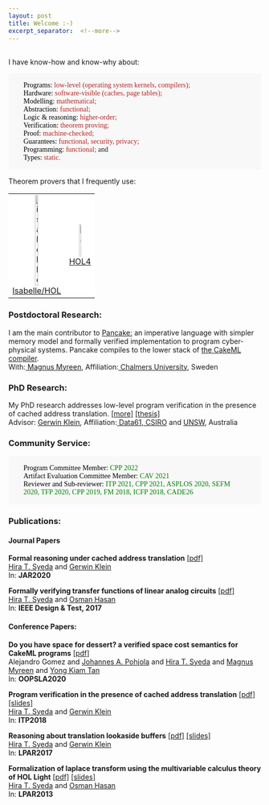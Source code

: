 ```yaml
---
layout: post
title: Welcome :-)
excerpt_separator:  <!--more-->
---
```


<br>
I have know-how and know-why about:
<div style="
   font-family:menlo;
   font-size:14px;
   background-color:#F8F8F8">
<p style="
   margin-left: 30px;
   margin-right: 30px;">
   <br>
   <span style="color:black;">Programs:</span>
   	 <span style="color:firebrick;">low-level (operating system kernels, compilers);</span> <br>
   <span style="color:black;">Hardware:</span>
   	 <span style="color:firebrick;">software-visible (caches, page tables);</span><br>
   <span style="color:black;">Modelling:</span>
   	 <span style="color:firebrick;">mathematical;</span><br>
   <span style="color:black;">Abstraction:</span>
   	 <span style="color:firebrick;">functional;</span><br>
   <span style="color:black;">Logic & reasoning:</span>
   	 <span style="color:firebrick;">higher-order;</span><br>
   <span style="color:black;">Verification:</span>
   	 <span style="color:firebrick;">theorem proving;</span><br>
   <span style="color:black;">Proof:</span>
   	 <span style="color:firebrick;">machine-checked;</span><br>
   <span style="color:black;">Guarantees:</span>
   	 <span style="color:firebrick;">functional, security, privacy;</span><br>
   <span style="color:black;">Programming:</span>
   	 <span style="color:firebrick;">functional;</span> and<br>
   <span style="color:black;">Types:</span>
   	 <span style="color:firebrick;">static.</span><br>
   <br>
   </p>
</div>


<p>Theorem provers that I frequently use:
<table style="border-collapse: collapse; border: none;"><tr style="border: none;">
<td style="background-color:white; border:none" align="center">
    <a href="https://isabelle.in.tum.de" target="_blank">
       <img src="{{site.baseurl}}/assets/img/isabelle_logo.png" alt="isabelle" style="width: 25%;"/>
       <figcaption style="font-size:16px">Isabelle/HOL</figcaption>
    </a> </td>
<td style="background-color:white; border:none" align="center">
    <a href="https://hol-theorem-prover.org" target="_blank">
       <img src="{{site.baseurl}}/assets/img/hol4.png" alt="hol" style="width: 20%;"/>
      <figcaption style="font-size:16px">HOL4</figcaption>
    </a></td>
</tr></table>
</p>

### Postdoctoral Research:
I am the main contributor to <a href="https://github.com/CakeML/cakeml/tree/master/pancake" target="_blank">Pancake:</a>
an imperative language with simpler memory model and formally verified implementation to
program cyber-physical systems. Pancake compiles to the lower stack of <a href="https://cakeml.org" target="_blank">the CakeML compiler</a>.<br>
<span style="font-size:14px;">With:<a href="http://www.cse.chalmers.se/~myreen/" target="_blank"> Magnus Myreen</a>, Affiliation:<a href="https://www.chalmers.se/en/Pages/default.aspx" target="_blank"> Chalmers University</a>, Sweden</span>

### PhD Research:
  My PhD research addresses low-level program verification in the presence of cached address translation.
  <a href="../about.html"> [more]</a> <a href="../assets/img/phdthesis.pdf" target="_blank"> [thesis]</a><br>
  <span style="font-size:14px;">Advisor: <a href="https://www.cse.unsw.edu.au/~kleing/" target="_blank">Gerwin Klein</a>, Affiliation:<a href="https://data61.csiro.au" target="_blank"> Data61, CSIRO</a> and <a href="https://www.unsw.edu.au" target="_blank">UNSW</a>, Australia</span>

### Community Service:
<div style="
   font-family:menlo;
   font-size:14px;
   background-color:#F8F8F8">
<p style="
   margin-left: 30px;
   margin-right: 30px;">
   <br>
   <span style="color:black;">Program Committee Member:</span> <span style="color:green;">CPP 2022</span> <br>
   <span style="color:black;">Artifact Evaluation Committee Member:</span> <span style="color:green;">CAV 2021</span> <br>
   <span style="color:black;">Reviewer and Sub-reviewer:</span> <span style="color:green;">ITP 2021, CPP 2021, ASPLOS 2020, SEFM 2020, TFP 2020, CPP 2019, FM 2018, ICFP 2018, CADE26</span> <br>
   <br>
   </p>
</div>

### Publications:

   <h4>Journal Papers</h4>

   <p style="font-size:14px;">
   <b>Formal reasoning under cached address translation</b> <a href="https://rdcu.be/b5Yv0" target="_blank">[pdf]</a><br>
    <a href=" https://scholar.google.com.au/citations?user=4PWt3HEAAAAJ&hl=en" target="_blank">Hira T. Syeda</a> and
     <a href="https://scholar.google.com/citations?user=XV9ZVncAAAAJ&hl=en" target="_blank">Gerwin Klein</a><br>
   In: <b>JAR2020</b></p>


   <p style="font-size:14px;">
   <b>Formally verifying transfer functions of linear analog circuits</b> <a href="../assets/img/ieedesign17.pdf" target="_blank">[pdf]</a><br>
   <a href=" https://scholar.google.com.au/citations?user=4PWt3HEAAAAJ&hl=en" target="_blank">Hira T. Syeda</a> and
     <a href="https://scholar.google.com/citations?user=y6CLOd8AAAAJ&hl=en" target="_blank">Osman Hasan</a><br>
   In: <b>IEEE Design & Test, 2017</b></p>

   <h4>Conference Papers:</h4>

   <p style="font-size:14px;">
   <b>Do you have space for dessert? a verified space cost semantics for CakeML programs</b> <a href="https://dl.acm.org/doi/10.1145/3428272" target="_blank">[pdf]</a><br>
   Alejandro Gomez and <a href="https://scholar.google.com.au/citations?user=wzZBTOUAAAAJ&hl=en" target="_blank">Johannes A. Pohjola</a> and <a href="https://scholar.google.com.au/citations?user=4PWt3HEAAAAJ&hl=en" target="_blank">Hira T. Syeda</a> and <a href="https://scholar.google.com/citations?user=XfqNgKwAAAAJ&hl=en" target="_blank">Magnus Myreen</a> and <a href="https://scholar.google.com/citations?user=WzG0S8MAAAAJ&hl=en" target="_blank">Yong Kiam Tan</a><br>
   In: <b>OOPSLA2020</b></p>


   <p style="font-size:14px;">
   <b>Program verification in the presence of cached address translation</b> <a href="../assets/img/itp18.pdf" target="_blank">[pdf]</a> <a href="../assets/img/itp18_slides.pdf" target="_blank">[slides]</a><br>
   <a href=" https://scholar.google.com.au/citations?user=4PWt3HEAAAAJ&hl=en" target="_blank">Hira T. Syeda</a> and
     <a href="https://scholar.google.com/citations?user=XV9ZVncAAAAJ&hl=en" target="_blank">Gerwin Klein</a><br>
   In: <b>ITP2018</b></p>


  <p style="font-size:14px;">
   <b>Reasoning about translation lookaside buffers</b> <a href="../assets/img/lpar17.pdf" target="_blank">[pdf]</a> <a href="../assets/img/lpar17_slides.pdf" target="_blank">[slides]</a><br>
   <a href=" https://scholar.google.com.au/citations?user=4PWt3HEAAAAJ&hl=en" target="_blank">Hira T. Syeda</a> and
     <a href="https://scholar.google.com/citations?user=XV9ZVncAAAAJ&hl=en" target="_blank">Gerwin Klein</a><br>
   In: <b>LPAR2017</b></p>


  <p style="font-size:14px;">
   <b>Formalization of laplace transform using the multivariable calculus theory of HOL Light</b> <a href="../assets/img/lpar13.pdf" target="_blank">[pdf]</a> <a href="../assets/img/lpar13_slides.pdf" target="_blank">[slides]</a><br>
   <a href=" https://scholar.google.com.au/citations?user=4PWt3HEAAAAJ&hl=en" target="_blank">Hira T. Syeda</a> and
     <a href="https://scholar.google.com/citations?user=y6CLOd8AAAAJ&hl=en" target="_blank">Osman Hasan</a><br>
   In: <b>LPAR2013</b></p>
